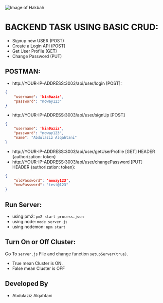 ![Image of Hakbah](https://hakbah.sa/wp-content/uploads/2021/04/hakbah-ar-logo-3.png)

# BACKEND TASK USING BASIC CRUD:
* Signup new USER (POST)
* Create a Login API (POST)
* Get User Profile (GET)
* Change Password (PUT)


## POSTMAN:
*  http://YOUR-IP-ADDRESS:3003/api/user/login [POST]:
```json
{
    "username": 'kin9aziz',
    "password": "noway123"
}
```
*  http://YOUR-IP-ADDRESS:3003/api/user/signUp [POST] 
```json
{
    "username": 'kin9aziz',
    "password": "noway123",
    "name": "Abdulaziz Alqahtani"
}
```

* http://YOUR-IP-ADDRESS:3003/api/user/getUserProfile [GET] HEADER {authorization: token}
* http://YOUR-IP-ADDRESS:3003/api/user/changePassword [PUT] HEADER {authorization: token}:
 ```json
 {
     "oldPassword": 'noway123',
     "newPassword": "test@123"
 }
 ```

## Run Server:
* using pm2: `pm2 start process.json`
* using node: `node server.js`
* using nodemon: `npm start`

## Turn On or Off Cluster:
Go To `server.js` File and change function `setupServer(true)`.
* True mean Cluster is ON.
* False mean Cluster is OFF


## Developed By
* Abdulaziz Alqahtani
